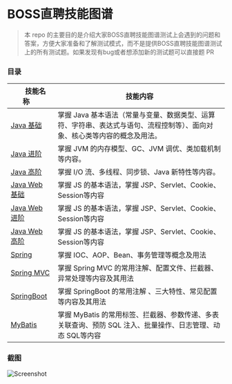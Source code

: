 # BOSS直聘技能图谱

> 本 repo 的主要目的是介绍大家BOSS直聘技能图谱测试上会遇到的问题和答案，方便大家准备和了解测试模式，而不是提供BOSS直聘技能图谱测试上的所有测试题。如果发现有bug或者想添加新的测试题可以直接题 PR

### 目录

| &nbsp;&nbsp;&nbsp;&nbsp;&nbsp;技能名称&nbsp;&nbsp;&nbsp;&nbsp;&nbsp;   |  技能内容 |
| --------- |  ------ |
| [Java 基础](https://github.com/video-vocabulary/boss/blob/master/java/java-jichu.md) |  掌握 Java 基本语法（常量与变量、数据类型、运算符、字符串、表达式与语句、流程控制等）、面向对象、核心类等内容的概念及用法。 |
| [Java 进阶](https://github.com/video-vocabulary/boss/blob/master/java/java-jinjie.md) |  掌握 JVM 的内存模型、GC、JVM 调优、类加载机制等内容。 |
| [Java 高阶](https://github.com/video-vocabulary/boss/blob/master/java/java-gaojie.md) |  掌握 I/O 流、多线程、同步锁、Java 新特性等内容。 |
| [Java Web 基础](https://github.com/video-vocabulary/boss/blob/master/java-web/java-web-jichu.md) | 掌握 JS 的基本语法，掌握 JSP、Servlet、Cookie、Session等内容 |
| [Java Web 进阶](https://github.com/video-vocabulary/boss/blob/master/java-web/java-web-jinjie.md) | 掌握 JS 的基本语法，掌握 JSP、Servlet、Cookie、Session等内容 |
| [Java Web 高阶](https://github.com/video-vocabulary/boss/blob/master/java-web/java-web-gaojie.md) | 掌握 JS 的基本语法，掌握 JSP、Servlet、Cookie、Session等内容 |
| [Spring](https://github.com/video-vocabulary/boss/blob/master/java-framework/spring.md) | 掌握 IOC、AOP、Bean、事务管理等概念及用法 |
| [Spring MVC](https://github.com/video-vocabulary/boss/blob/master/java-framework/springmvc.md) | 掌握 Spring MVC 的常用注解、配置文件、拦截器、异常处理等内容及其用法 |
| [SpringBoot](https://github.com/video-vocabulary/boss/blob/master/java-framework/springboot.md) | 掌握 SpringBoot 的常用注解 、三大特性、常见配置等内容及其用法 |
| [MyBatis](https://github.com/video-vocabulary/boss/blob/master/java-framework/mybatis.md) | 掌握 MyBatis 的常用标签、拦截器、参数传递、多表关联查询、预防 SQL 注入、批量操作、日志管理、动态 SQL等内容 |

### 截图

![Screenshot](https://github.com/video-vocabulary/boss/blob/main/img/screenshot.png?raw=true)
